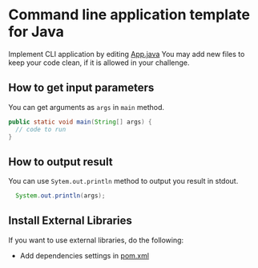 # Command line application template for Java

Implement CLI application by editing [App.java](src/main/java/track/App.java)
You may add new files to keep your code clean, if it is allowed in your challenge.

## How to get input parameters
You can get arguments as `args` in `main` method.

```java
public static void main(String[] args) {
  // code to run
}
```

## How to output result
You can use `Sytem.out.println` method to output you result in stdout.

``` java
  System.out.println(args);
```

## Install External Libraries
If you want to use external libraries, do the following:

- Add dependencies settings in [pom.xml](pom.xml)
